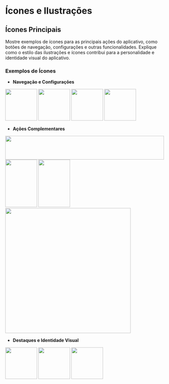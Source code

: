 # Ícones e Ilustrações

## Ícones Principais

Mostre exemplos de ícones para as principais ações do aplicativo, como botões de navegação, configurações e outras funcionalidades. Explique como o estilo das ilustrações e ícones contribui para a personalidade e identidade visual do aplicativo.

### Exemplos de Ícones

- **Navegação e Configurações**  
<img src="https://github.com/user-attachments/assets/67c1012f-053b-48bb-af9f-f88b2b9629cb" width="100" height="100">
<img src="https://github.com/user-attachments/assets/5d894821-e430-4ad3-a514-50bbfc91915d" width="100" height="100">
<img src="https://github.com/user-attachments/assets/097858ca-6331-4d0d-8c66-1d39ff28c136" width="100" height="100">
<img src="https://github.com/user-attachments/assets/df670984-90c9-40fa-87b4-8632c9ec21de" width="100" height="100">

- **Ações Complementares**  
<img src="https://github.com/user-attachments/assets/92c480a3-db3d-4129-8168-1ecb26e3392f" width="500" height="75">
<img src="https://github.com/user-attachments/assets/c9e9a69a-7385-4ac7-ae30-8f93c1c76f94" width="100" height="150">
<img src="https://github.com/user-attachments/assets/1ad3a85d-1bdc-4be0-ba35-e1e325b7aa35" width="100" height="150">
<img src="https://github.com/user-attachments/assets/0d8cf1fd-b797-4062-af19-de53eb5272b0" width="395" height="395">

- **Destaques e Identidade Visual**  
<img src="https://github.com/user-attachments/assets/71c00c6f-f844-471d-9ec7-bd87cb8a28e6" width="100" height="100">
<img src="https://github.com/user-attachments/assets/3513d32e-bfe5-43e1-9ee6-723bf72464a5" width="100" height="100">
<img src="https://github.com/user-attachments/assets/923c0f19-3864-4294-83b3-8507072f133d" width="100" height="100">
